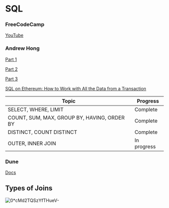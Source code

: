 # SQL

### FreeCodeCamp
[YouTube](https://www.youtube.com/watch?v=qw--VYLpxG4)

### Andrew Hong
[Part 1](https://towardsdatascience.com/your-guide-to-basic-sql-while-learning-ethereum-at-the-same-time-9eac17a05929)

[Part 2](https://towardsdatascience.com/your-guide-to-intermediate-sql-while-learning-ethereum-at-the-same-time-7b25119ef1e2?source=user_profile---------6----------------------------)

[Part 3](https://towardsdatascience.com/learning-sql-and-ethereum-part-3-5422f080ad36)

[SQL on Ethereum: How to Work with All the Data from a Transaction](https://ath.mirror.xyz/mbR1n_CvflL1KIKCTG42bnM4HpfGBqDPNndH8mu2eJw)

| Topic | Progress |
| --- | --- |
| SELECT, WHERE, LIMIT | Complete |
| COUNT, SUM, MAX, GROUP BY, HAVING, ORDER BY | Complete |
| DISTINCT, COUNT DISTINCT | Complete |
| OUTER, INNER JOIN | In progress |

### Dune
[Docs](https://docs.dune.xyz)

## Types of Joins

![0*cMd2TQSzYfTHueV-](https://user-images.githubusercontent.com/71903100/155638098-e35a88cd-b73b-4352-883b-deb82a24cc85.jpeg)
